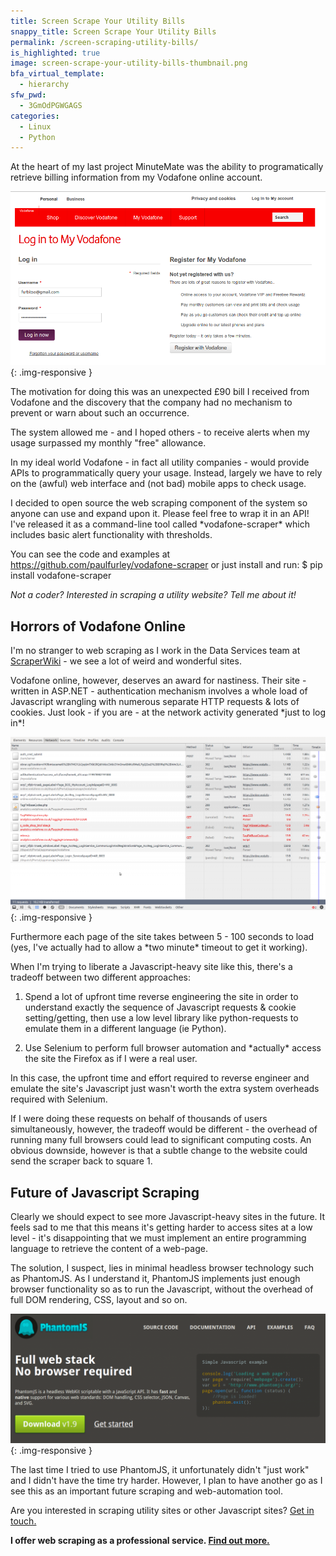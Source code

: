 ```yaml
---
title: Screen Scrape Your Utility Bills
snappy_title: Screen Scrape Your Utility Bills
permalink: /screen-scraping-utility-bills/
is_highlighted: true
image: screen-scrape-your-utility-bills-thumbnail.png
bfa_virtual_template:
  - hierarchy
sfw_pwd:
  - 3GmOdPGWGAGS
categories:
  - Linux
  - Python
---
```

At the heart of my last project MinuteMate was the ability to programatically retrieve billing information from my Vodafone online account.

![Vodafone online login screen](/img/vodafone-online-login-screen.png){: .img-responsive }

The motivation for doing this was an unexpected £90 bill I received from Vodafone and the discovery that the company had no mechanism to prevent or warn about such an occurrence.

The system allowed me - and I hoped others - to receive alerts when my usage surpassed my monthly "free" allowance.

In my ideal world Vodafone - in fact all utility companies - would provide APIs to programmatically query your usage. Instead, largely we have to rely on the (awful) web interface and (not bad) mobile apps to check usage.

I decided to open source the web scraping component of the system so anyone can use and expand upon it. Please feel free to wrap it in an API! I've released it as a command-line tool called \*vodafone-scraper\* which includes basic alert functionality with thresholds.

You can see the code and examples at <a title="Vodafone Scraper" href="https://github.com/paulfurley/vodafone-scraper" target="_blank">https://github.com/paulfurley/vodafone-scraper</a> or just install and run: $ pip install vodafone-scraper

*Not a coder? Interested in scraping a utility website? Tell me about it!*

## Horrors of Vodafone Online

I'm no stranger to web scraping as I work in the Data Services team at <a title="ScraperWiki" href="https://scraperwiki.com" target="_blank">ScraperWiki</a> - we see a lot of weird and wonderful sites.

Vodafone online, however, deserves an award for nastiness. Their site - written in ASP.NET - authentication mechanism involves a whole load of Javascript wrangling with numerous separate HTTP requests & lots of cookies. Just look - if you are - at the network activity generated \*just to log in\*!

![Vodafone online network tab screenshot](/img/vodafone-online-network-tab-screenshot.png){: .img-responsive }


Furthermore each page of the site takes between 5 - 100 seconds to load (yes, I've actually had to allow a \*two minute\* timeout to get it working).

When I'm trying to liberate a Javascript-heavy site like this, there's a tradeoff between two different approaches:

1. Spend a lot of upfront time reverse engineering the site in order to understand exactly the sequence of Javascript requests & cookie setting/getting, then use a low level library like python-requests to emulate them in a different language (ie Python).

2. Use Selenium to perform full browser automation and \*actually\* access the site the Firefox as if I were a real user.

In this case, the upfront time and effort required to reverse engineer and emulate the site's Javascript just wasn't worth the extra system overheads required with Selenium.

If I were doing these requests on behalf of thousands of users simultaneously, however, the tradeoff would be different - the overhead of running many full browsers could lead to significant computing costs. An obvious downside, however is that a subtle change to the website could send the scraper back to square 1.

## Future of Javascript Scraping

Clearly we should expect to see more Javascript-heavy sites in the future. It feels sad to me that this means it's getting harder to access sites at a low level - it's disappointing that we must implement an entire programming language to retrieve the content of a web-page.

The solution, I suspect, lies in minimal headless browser technology such as PhantomJS. As I understand it, PhantomJS implements just enough browser functionality so as to run the Javascript, without the overhead of full DOM rendering, CSS, layout and so on.

![PhantomJS home page](/img/phantom-js-home-page.png){: .img-responsive }


The last time I tried to use PhantomJS, it unfortunately didn't "just work" and I didn't have the time try harder. However, I plan to have another go as I see this as an important future scraping and web-automation tool.

Are you interested in scraping utility sites or other Javascript sites?
[Get in touch.][3]

**I offer web scraping as a professional service. [Find out more.][4]**

 [3]: http://paulfurley.com/contact/ "Contact"
 [4]: /reliable-accurate-web-scraping-uk-based/ "Reliable and Accurate Web Scraping (UK Based)"
